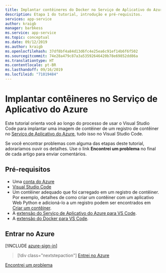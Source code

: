```yaml
---
title: Implantar contêineres do Docker no Serviço de Aplicativo do Azure com o Visual Studio Code
description: Etapa 1 do tutorial, introdução e pré-requisitos.
services: app-service
author: kraigb
manager: barbkess
ms.service: app-service
ms.topic: conceptual
ms.date: 09/12/2019
ms.author: kraigb
ms.openlocfilehash: 37df8bf4a84d13d6fc4e25ea6c91ef14b6f6f502
ms.sourcegitcommit: 74e28a479c87a3a53592646420b78e69852dd86a
ms.translationtype: HT
ms.contentlocale: pt-BR
ms.lasthandoff: 09/16/2019
ms.locfileid: "71019484"
---
```

# <a name="deploy-containers-to-azure-app-service"></a>Implantar contêineres no Serviço de Aplicativo do Azure

Este tutorial orienta você ao longo do processo de usar o Visual Studio Code para implantar uma imagem de contêiner de um registro de contêiner no [Serviço de Aplicativo do Azure](https://azure.microsoft.com/services/app-service/containers/), tudo isso no Visual Studio Code.

Se você encontrar problemas com alguma das etapas deste tutorial, adoraríamos ouvir os detalhes. Use o link **Encontrei um problema** no final de cada artigo para enviar comentários.

## <a name="prerequisites"></a>Pré-requisitos

- Uma [conta do Azure](https://azure.microsoft.com/free/?utm_source=campaign&utm_campaign=vscode-tutorial-docker-extension&mktingSource=vscode-tutorial-docker-extension)
- [Visual Studio Code](https://code.visualstudio.com/)
- Um contêiner adequado que foi carregado em um registro de contêiner. Por exemplo, detalhes de como criar um contêiner com um aplicativo Web Python e adicioná-lo a um registro podem ser encontrados em [Criar um contêiner](https://code.visualstudio.com/python/tutorial-create-containers).
- A [extensão do Serviço de Aplicativo do Azure para VS Code](https://marketplace.visualstudio.com/items?itemName=ms-azuretools.vscode-azureappservice).
- A [extensão do Docker para VS Code](https://marketplace.visualstudio.com/items?itemName=ms-azuretools.vscode-docker).

## <a name="sign-in-to-azure"></a>Entrar no Azure

[!INCLUDE [azure-sign-in](includes/azure-sign-in.md)]

> [!div class="nextstepaction"]
> [Entrei no Azure](tutorial-deploy-containers-02.md)

[Encontrei um problema](https://www.research.net/r/PWZWZ52?tutorial=vscode-appservice-containers&step=01-verify-prerequisites)
